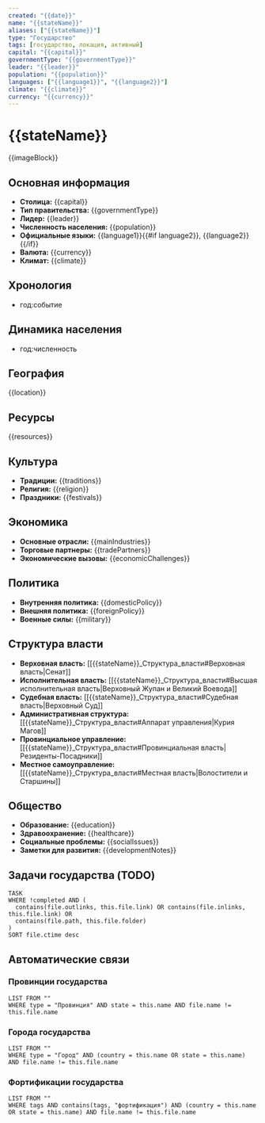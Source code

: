 ```yaml
---
created: "{{date}}"
name: "{{stateName}}"
aliases: ["{{stateName}}"]
type: "Государство"
tags: [государство, локация, активный]
capital: "{{capital}}"
governmentType: "{{governmentType}}"
leader: "{{leader}}"
population: "{{population}}"
languages: ["{{language1}}", "{{language2}}"]
climate: "{{climate}}"
currency: "{{currency}}"
---
```


# {{stateName}}

{{imageBlock}}

## Основная информация

- **Столица:** {{capital}}
- **Тип правительства:** {{governmentType}}
- **Лидер:** {{leader}}
- **Численность населения:** {{population}}
- **Официальные языки:** {{language1}}{{#if language2}}, {{language2}}{{/if}}
- **Валюта:** {{currency}}
- **Климат:** {{climate}}

## Хронология

- год:событие

## Динамика населения

- год:численность

## География

{{location}}

## Ресурсы

{{resources}}

## Культура

- **Традиции:** {{traditions}}
- **Религия:** {{religion}}
- **Праздники:** {{festivals}}

## Экономика

- **Основные отрасли:** {{mainIndustries}}
- **Торговые партнеры:** {{tradePartners}}
- **Экономические вызовы:** {{economicChallenges}}

## Политика

- **Внутренняя политика:** {{domesticPolicy}}
- **Внешняя политика:** {{foreignPolicy}}
- **Военные силы:** {{military}}

## Структура власти

- **Верховная власть:** [[{{stateName}}_Структура_власти#Верховная власть|Сенат]]
- **Исполнительная власть:** [[{{stateName}}_Структура_власти#Высшая исполнительная власть|Верховный Жупан и Великий Воевода]]
- **Судебная власть:** [[{{stateName}}_Структура_власти#Судебная власть|Верховный Суд]]
- **Административная структура:** [[{{stateName}}_Структура_власти#Аппарат управления|Курия Магов]]
- **Провинциальное управление:** [[{{stateName}}_Структура_власти#Провинциальная власть|Резиденты-Посадники]]
- **Местное самоуправление:** [[{{stateName}}_Структура_власти#Местная власть|Волостители и Старшины]]

## Общество

- **Образование:** {{education}}
- **Здравоохранение:** {{healthcare}}
- **Социальные проблемы:** {{socialIssues}}
- **Заметки для развития:** {{developmentNotes}}

## Задачи государства (TODO)

```dataview
TASK
WHERE !completed AND (
  contains(file.outlinks, this.file.link) OR contains(file.inlinks, this.file.link) OR
  contains(file.path, this.file.folder)
)
SORT file.ctime desc
```

## Автоматические связи

### Провинции государства

```dataview
LIST FROM ""
WHERE type = "Провинция" AND state = this.name AND file.name != this.file.name
```

### Города государства

```dataview
LIST FROM ""
WHERE type = "Город" AND (country = this.name OR state = this.name) AND file.name != this.file.name
```

### Фортификации государства

```dataview
LIST FROM ""
WHERE tags AND contains(tags, "фортификация") AND (country = this.name OR state = this.name) AND file.name != this.file.name
```
